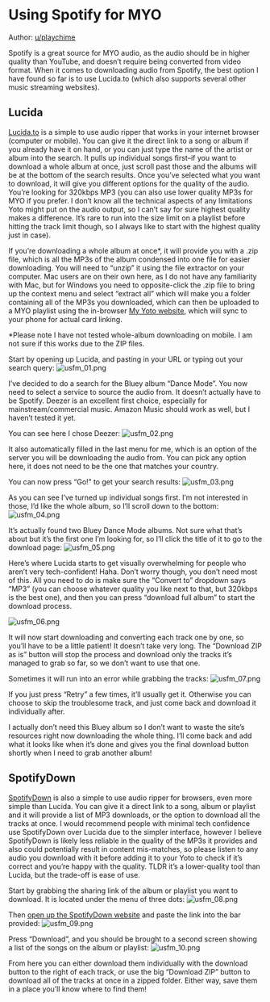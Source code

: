 # Using Spotify for MYO

Author: [u/playchime](https://www.reddit.com/u/playchime)

Spotify is a great source for MYO audio, as the audio should be in higher quality than YouTube, and doesn’t require being converted from video format. When it comes to downloading audio from Spotify, the best option I have found so far is to use Lucida.to (which also supports several other music streaming websites). 

## Lucida

[Lucida.to](https://lucida.to) is a simple to use audio ripper that works in your internet browser (computer or mobile). You can give it the direct link to a song or album if you already have it on hand, or you can just type the name of the artist or album into the search. It pulls up individual songs first–if you want to download a whole album at once, just scroll past those and the albums will be at the bottom of the search results. Once you’ve selected what you want to download, it will give you different options for the quality of the audio. You’re looking for 320kbps MP3 (you can also use lower quality MP3s for MYO if you prefer. I don’t know all the technical aspects of any limitations Yoto might put on the audio output, so I can’t say for sure highest quality makes a difference. It’s rare to run into the size limit on a playlist before hitting the track limit though, so I always like to start with the highest quality just in case).

If you’re downloading a whole album at once*, it will provide you with a .zip file, which is all the MP3s of the album condensed into one file for easier downloading. You will need to “unzip” it using the file extractor on your computer. Mac users are on their own here, as I do not have any familiarity with Mac, but for Windows you need to opposite-click the .zip file to bring up the context menu and select “extract all” which will make you a folder containing all of the MP3s you downloaded, which can then be uploaded to a MYO playlist using the in-browser [My Yoto website](https://my.yotoplay.com/), which will sync to your phone for actual card linking.  

*Please note I have not tested whole-album downloading on mobile. I am not sure if this works due to the ZIP files.  

Start by opening up Lucida, and pasting in your URL or typing out your search query:
![usfm_01.png](../../img/usfm_01.png)

I’ve decided to do a search for the Bluey album “Dance Mode”. You now need to select a service to source the audio from. It doesn’t actually have to be Spotify. Deezer is an excellent first choice, especially for mainstream/commercial music. Amazon Music should work as well, but I haven’t tested it yet.

You can see here I chose Deezer:
![usfm_02.png](../../img/usfm_02.png)

It also automatically filled in the last menu for me, which is an option of the server you will be downloading the audio from. You can pick any option here, it does not need to be the one that matches your country. 

You can now press “Go!” to get your search results:
![usfm_03.png](../../img/usfm_03.png)

As you can see I’ve turned up individual songs first. I’m not interested in those, I’d like the whole album, so I’ll scroll down to the bottom:
![usfm_04.png](../../img/usfm_04.png)

It’s actually found two Bluey Dance Mode albums. Not sure what that’s about but it’s the first one I’m looking for, so I’ll click the title of it to go to the download page:
![usfm_05.png](../../img/usfm_05.png)

Here’s where Lucida starts to get visually overwhelming for people who aren’t very tech-confident! Haha. Don’t worry though, you don’t need most of this. All you need to do is make sure the “Convert to” dropdown says “MP3” (you can choose whatever quality you like next to that, but 320kbps is the best one), and then you can press “download full album” to start the download process.

![usfm_06.png](../../img/usfm_06.png)

It will now start downloading and converting each track one by one, so you’ll have to be a little patient! It doesn’t take very long. The “Download ZIP as is” button will stop the process and download only the tracks it’s managed to grab so far, so we don’t want to use that one.

Sometimes it will run into an error while grabbing the tracks:
![usfm_07.png](../../img/usfm_07.png)

If you just press “Retry” a few times, it’ll usually get it. Otherwise you can choose to skip the troublesome track, and just come back and download it individually after.

I actually don’t need this Bluey album so I don’t want to waste the site’s resources right now downloading the whole thing. I’ll come back and add what it looks like when it’s done and gives you the final download button shortly when I need to grab another album!


## SpotifyDown

[SpotifyDown](https://spotifydown.com/) is also a simple to use audio ripper for browsers, even more simple than Lucida. You can give it a direct link to a song, album or playlist and it will provide a list of MP3 downloads, or the option to download all the tracks at once. I would recommend people with minimal tech confidence use SpotifyDown over Lucida due to the simpler interface, however I believe SpotifyDown is likely less reliable in the quality of the MP3s it provides and also could potentially result in content mis-matches, so please listen to any audio you download with it before adding it to your Yoto to check if it’s correct and you’re happy with the quality. TLDR it’s a lower-quality tool than Lucida, but the trade-off is ease of use.

Start by grabbing the sharing link of the album or playlist you want to download. It is located under the menu of three dots:
![usfm_08.png](../../img/usfm_08.png)  

Then [open up the SpotifyDown website](https://spotifydown.com/) and paste the link into the bar provided:
![usfm_09.png](../../img/usfm_09.png)

Press “Download”, and you should be brought to a second screen showing a list of the songs on the album or playlist:
![usfm_10.png](../../img/usfm_10.png)

From here you can either download them individually with the download button to the right of each track, or use the big “Download ZIP” button to download all of the tracks at once in a zipped folder. Either way, save them in a place you’ll know where to find them!